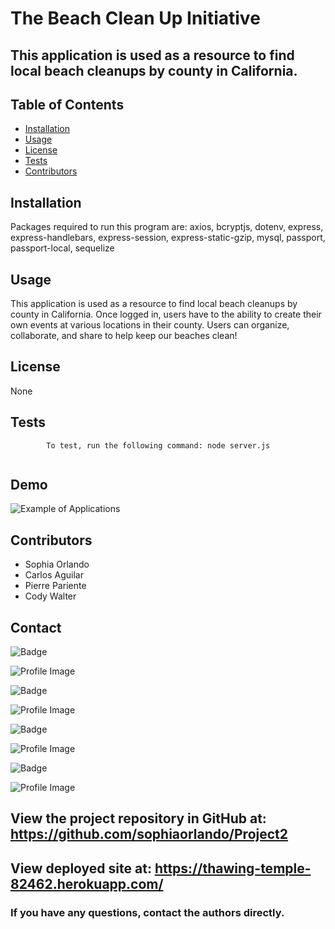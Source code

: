 # The Beach Clean Up Initiative

## This application is used as a resource to find local beach cleanups by county in California.

## Table of Contents

- [Installation](#installation)
- [Usage](#usage)
- [License](#license)
- [Tests](#tests)
- [Contributors](#contributors)

## Installation

Packages required to run this program are: axios, bcryptjs, dotenv, express, express-handlebars, express-session, express-static-gzip, mysql, passport, passport-local, sequelize

## Usage

This application is used as a resource to find local beach cleanups by county in California. Once logged in, users have to the ability to create their own events at various locations in their county. Users can organize, collaborate, and share to help keep our beaches clean!

## License

None

## Tests

            To test, run the following command: node server.js

![]()

## Demo

![Example of Applications](assets/ezgif.com-video-to-gif.gif)


## Contributors

- Sophia Orlando
- Carlos Aguilar
- Pierre Pariente
- Cody Walter

## Contact

![Badge](https://img.shields.io/badge/Github-sophiaorlando-4cbbb9)

![Profile Image](https://github.com/sophiaorlando.png?size=50)

![Badge](https://img.shields.io/badge/Github-PierreParienteDimitrov-4cbbb9)

![Profile Image](https://github.com/PierreParienteDimitrov.png?size=50)

![Badge](https://img.shields.io/badge/Github-carloz0321-4cbbb9)

![Profile Image](https://github.com/carloz0321.png?size=50)

![Badge](https://img.shields.io/badge/Github-codywalter-4cbbb9)

![Profile Image](https://github.com/codywalter.png?size=50)

## View the project repository in GitHub at: https://github.com/sophiaorlando/Project2

## View deployed site at: https://thawing-temple-82462.herokuapp.com/

### If you have any questions, contact the authors directly.
